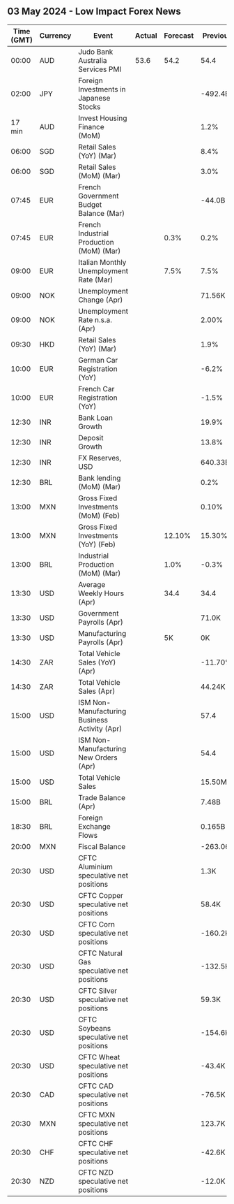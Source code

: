 ## 03 May 2024 - Low Impact Forex News

| Time (GMT) | Currency | Event | Actual | Forecast | Previous |
|------|----------|-------|--------|----------|----------|
| 00:00 | AUD | Judo Bank Australia Services PMI | 53.6 | 54.2 | 54.4 |
| 02:00 | JPY | Foreign Investments in Japanese Stocks |  |  | -492.4B |
| 17 min | AUD | Invest Housing Finance (MoM) |  |  | 1.2% |
| 06:00 | SGD | Retail Sales (YoY) (Mar) |  |  | 8.4% |
| 06:00 | SGD | Retail Sales (MoM) (Mar) |  |  | 3.0% |
| 07:45 | EUR | French Government Budget Balance (Mar) |  |  | -44.0B |
| 07:45 | EUR | French Industrial Production (MoM) (Mar) |  | 0.3% | 0.2% |
| 09:00 | EUR | Italian Monthly Unemployment Rate (Mar) |  | 7.5% | 7.5% |
| 09:00 | NOK | Unemployment Change (Apr) |  |  | 71.56K |
| 09:00 | NOK | Unemployment Rate n.s.a. (Apr) |  |  | 2.00% |
| 09:30 | HKD | Retail Sales (YoY) (Mar) |  |  | 1.9% |
| 10:00 | EUR | German Car Registration (YoY) |  |  | -6.2% |
| 10:00 | EUR | French Car Registration (YoY) |  |  | -1.5% |
| 12:30 | INR | Bank Loan Growth |  |  | 19.9% |
| 12:30 | INR | Deposit Growth |  |  | 13.8% |
| 12:30 | INR | FX Reserves, USD |  |  | 640.33B |
| 12:30 | BRL | Bank lending (MoM) (Mar) |  |  | 0.2% |
| 13:00 | MXN | Gross Fixed Investments (MoM) (Feb) |  |  | 0.10% |
| 13:00 | MXN | Gross Fixed Investments (YoY) (Feb) |  | 12.10% | 15.30% |
| 13:00 | BRL | Industrial Production (MoM) (Mar) |  | 1.0% | -0.3% |
| 13:30 | USD | Average Weekly Hours (Apr) |  | 34.4 | 34.4 |
| 13:30 | USD | Government Payrolls (Apr) |  |  | 71.0K |
| 13:30 | USD | Manufacturing Payrolls (Apr) |  | 5K | 0K |
| 14:30 | ZAR | Total Vehicle Sales (YoY) (Apr) |  |  | -11.70% |
| 14:30 | ZAR | Total Vehicle Sales (Apr) |  |  | 44.24K |
| 15:00 | USD | ISM Non-Manufacturing Business Activity (Apr) |  |  | 57.4 |
| 15:00 | USD | ISM Non-Manufacturing New Orders (Apr) |  |  | 54.4 |
| 15:00 | USD | Total Vehicle Sales |  |  | 15.50M |
| 15:00 | BRL | Trade Balance (Apr) |  |  | 7.48B |
| 18:30 | BRL | Foreign Exchange Flows |  |  | 0.165B |
| 20:00 | MXN | Fiscal Balance |  |  | -263.06B |
| 20:30 | USD | CFTC Aluminium speculative net positions |  |  | 1.3K |
| 20:30 | USD | CFTC Copper speculative net positions |  |  | 58.4K |
| 20:30 | USD | CFTC Corn speculative net positions |  |  | -160.2K |
| 20:30 | USD | CFTC Natural Gas speculative net positions |  |  | -132.5K |
| 20:30 | USD | CFTC Silver speculative net positions |  |  | 59.3K |
| 20:30 | USD | CFTC Soybeans speculative net positions |  |  | -154.6K |
| 20:30 | USD | CFTC Wheat speculative net positions |  |  | -43.4K |
| 20:30 | CAD | CFTC CAD speculative net positions |  |  | -76.5K |
| 20:30 | MXN | CFTC MXN speculative net positions |  |  | 123.7K |
| 20:30 | CHF | CFTC CHF speculative net positions |  |  | -42.6K |
| 20:30 | NZD | CFTC NZD speculative net positions |  |  | -12.0K |
